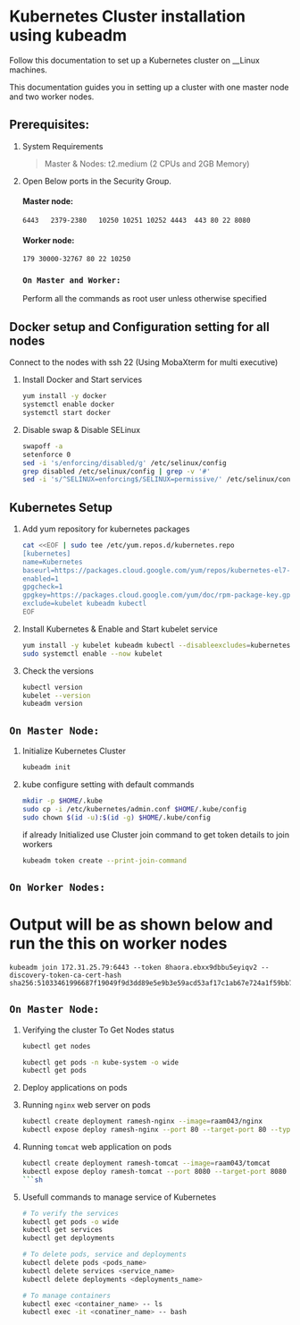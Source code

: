 # Kubernetes Cluster installation using kubeadm
Follow this documentation to set up a Kubernetes cluster on __Linux machines.

This documentation guides you in setting up a cluster with one master node and two worker nodes.

## Prerequisites: 
1. System Requirements 
    >Master & Nodes: t2.medium (2 CPUs and 2GB Memory)   
     

1. Open Below ports in the Security Group. 
   #### Master node: 
    `6443  
    2379-2380  
    10250
    10251
    10252
    4443 
    443
    80
    22
    8080 `

   #### Worker node:
    `179
    30000-32767
    80
    22
    10250`  

   ### `On Master and Worker:`
   Perform all the commands as root user unless otherwise specified
 
## Docker setup and Configuration setting for all nodes
   Connect to the nodes with ssh 22 (Using MobaXterm for multi executive) 
   
1. Install Docker and Start services
   ```sh
   yum install -y docker
   systemctl enable docker
   systemctl start docker
   ```
   
2. Disable swap & Disable SELinux
   ```sh
   swapoff -a
   setenforce 0
   sed -i 's/enforcing/disabled/g' /etc/selinux/config
   grep disabled /etc/selinux/config | grep -v '#'
   sed -i 's/^SELINUX=enforcing$/SELINUX=permissive/' /etc/selinux/config
   ```
   
## Kubernetes Setup
1. Add yum repository for kubernetes packages 
    ```sh
    cat <<EOF | sudo tee /etc/yum.repos.d/kubernetes.repo
    [kubernetes]
    name=Kubernetes
    baseurl=https://packages.cloud.google.com/yum/repos/kubernetes-el7-\$basearch
    enabled=1
    gpgcheck=1
    gpgkey=https://packages.cloud.google.com/yum/doc/rpm-package-key.gpg
    exclude=kubelet kubeadm kubectl
    EOF
    ```
2. Install Kubernetes & Enable and Start kubelet service
    ```sh
    yum install -y kubelet kubeadm kubectl --disableexcludes=kubernetes
    sudo systemctl enable --now kubelet
    ```
3. Check the versions
   ```sh
   kubectl version
   kubelet --version
   kubeadm version
   ```
 
## `On Master Node:`
1. Initialize Kubernetes Cluster
    ```sh
    kubeadm init
    ```

2. kube configure setting with default commands
   ```sh
   mkdir -p $HOME/.kube
   sudo cp -i /etc/kubernetes/admin.conf $HOME/.kube/config
   sudo chown $(id -u):$(id -g) $HOME/.kube/config
   ```
   
   if already Initialized use Cluster join command to get token details to join workers
   ```sh
   kubeadm token create --print-join-command
   ```

## `On Worker Nodes:`
   # Output will be as shown below and run the this on worker nodes
    kubeadm join 172.31.25.79:6443 --token 8haora.ebxx9dbbu5eyiqv2 --discovery-token-ca-cert-hash
    sha256:51033461996687f19049f9d3dd89e5e9b3e59acd53af17c1ab67e724a1f59bb7
  
## `On Master Node:`  
1.  Verifying the cluster To Get Nodes status
    ```sh
    kubectl get nodes
    
    kubectl get pods -n kube-system -o wide
    kubectl get pods
    ```
    
2.  Deploy applications on pods

3.  Running `nginx` web server on pods
    ```sh
    kubectl create deployment ramesh-nginx --image=raam043/nginx
    kubectl expose deploy ramesh-nginx --port 80 --target-port 80 --type NodePort
    ```

4.  Running `tomcat` web application on pods
    ```sh
    kubectl create deployment ramesh-tomcat --image=raam043/tomcat
    kubectl expose deploy ramesh-tomcat --port 8080 --target-port 8080 --type NodePort
    ```sh
    
5. Usefull commands to manage service of Kubernetes
   ```sh
   # To verify the services
   kubectl get pods -o wide
   kubectl get services
   kubectl get deployments
   
   # To delete pods, service and deployments
   kubectl delete pods <pods_name>
   kubectl delete services <service_name>
   kubectl delete deployments <deployments_name>
   
   # To manage containers
   kubectl exec <container_name> -- ls
   kubectl exec -it <conatiner_name> -- bash
   ```
   
   
